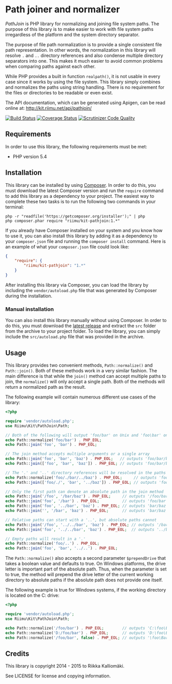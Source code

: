 # Path joiner and normalizer #

*PathJoin* is PHP library for normalizing and joining file system paths. The
purpose of this library is to make easier to work with file system paths
irregardless of the platform and the system directory separator.

The purpose of file path normalization is to provide a single consistent file
path representation. In other words, the normalization in this library will
resolve `.` and `..` directory references and also condense multiple directory
separators into one. This makes it much easier to avoid common problems when
comparing paths against each other.

While PHP provides a built in function `realpath()`, it is not usable in every
case since it works by using the file system. This library simply combines and
normalizes the paths using string handling. There is no requirement for the
files or directories to be readable or even exist.

The API documentation, which can be generated using Apigen, can be read online
at: http://kit.riimu.net/api/pathjoin/

[![Build Status](https://img.shields.io/travis/Riimu/Kit-PathJoin.svg?style=flat)](https://travis-ci.org/Riimu/Kit-PathJoin)
[![Coverage Status](https://img.shields.io/scrutinizer/coverage/g/Riimu/Kit-PathJoin.svg?style=flat)](https://scrutinizer-ci.com/g/Riimu/Kit-PathJoin/)
[![Scrutinizer Code Quality](https://img.shields.io/scrutinizer/g/Riimu/Kit-PathJoin.svg?style=flat)](https://scrutinizer-ci.com/g/Riimu/Kit-PathJoin/)

## Requirements ##

In order to use this library, the following requirements must be met:

  * PHP version 5.4

## Installation ##

This library can be installed by using [Composer](http://getcomposer.org/). In
order to do this, you must download the latest Composer version and run the
`require` command to add this library as a dependency to your project. The
easiest way to complete these two tasks is to run the following two commands
in your terminal:

```
php -r "readfile('https://getcomposer.org/installer');" | php
php composer.phar require "riimu/kit-pathjoin:1.*"
```

If you already have Composer installed on your system and you know how to use
it, you can also install this library by adding it as a dependency to your
`composer.json` file and running the `composer install` command. Here is an
example of what your `composer.json` file could look like:

```json
{
    "require": {
        "riimu/kit-pathjoin": "1.*"
    }
}
```

After installing this library via Composer, you can load the library by
including the `vendor/autoload.php` file that was generated by Composer during
the installation.

### Manual installation ###

You can also install this library manually without using Composer. In order to
do this, you must download the [latest release](https://github.com/Riimu/Kit-PHPEncoder/releases/latest)
and extract the `src` folder from the archive to your project folder. To load
the library, you can simply include the `src/autoload.php` file that was
provided in the archive.

## Usage ##

This library provides two convenient methods, `Path::normalize()` and
`Path::join()`. Both of these methods work in a very similar fashion. The main
difference is that while the `join()` method can accept multiple paths to join,
the `normalize()` will only accept a single path. Both of the methods will
return a normalized path as the result.

The following example will contain numerous different use cases of the library:

```php
<?php

require 'vendor/autoload.php';
use Riimu\Kit\PathJoin\Path;

// Both of the following will output 'foo/bar' on Unix and 'foo\bar' on Windows
echo Path::normalize('foo/bar') . PHP_EOL;
echo Path::join('foo', 'bar') . PHP_EOL;

// The join method accepts multiple arguments or a single array
echo Path::join('foo', 'bar', 'baz') . PHP_EOL;   // outputs 'foo/bar/baz'
echo Path::join(['foo', 'bar', 'baz']) . PHP_EOL; // outputs 'foo/bar/baz'

// The '.' and '..' directory references will be resolved in the paths
echo Path::normalize('foo/./bar/../baz') . PHP_EOL;     // outputs 'foo/baz'
echo Path::join(['foo/./', 'bar', '../baz']) . PHP_EOL; // outputs 'foo/baz'

// Only the first path can denote an absolute path in the join method
echo Path::join('/foo', '/bar/baz') . PHP_EOL;     // outputs '/foo/bar/baz'
echo Path::join('foo', '/bar') . PHP_EOL;          // outputs 'foo/bar'
echo Path::join('foo', '../bar', 'baz') . PHP_EOL; // outputs 'bar/baz'
echo Path::join('', '/bar', 'baz') . PHP_EOL;      // outputs 'bar/baz'

// Relative paths can start with a '..', but absolute paths cannot
echo Path::join('/foo', '../../bar', 'baz') . PHP_EOL; // outputs '/bar/baz'
echo Path::join('foo', '../../bar', 'baz') . PHP_EOL;  // outputs '../bar/baz'

// Empty paths will result in a '.'
echo Path::normalize('foo/..') . PHP_EOL;
echo Path::join('foo', 'bar', '../..') . PHP_EOL;
```

The `Path::normalize()` also accepts a second parameter `$prependDrive` that
takes a boolean value and defaults to true. On Windows platforms, the drive
letter is important part of the absolute path. Thus, when the parameter is set
to true, the method will prepend the drive letter of the current working
directory to absolute paths if the absolute path does not provide one itself.

The following example is true for Windows systems, if the working directory is
located on the C: drive:

```php
<?php

require 'vendor/autoload.php';
use Riimu\Kit\PathJoin\Path;

echo Path::normalize('/foo/bar') . PHP_EOL;        // outputs 'C:\foo\Bar'
echo Path::normalize('D:/foo/bar') . PHP_EOL;      // outputs 'D:\foo\Bar'
echo Path::normalize('/foo/bar', false) . PHP_EOL; // outputs '\foo\Bar'
```

## Credits ##

This library is copyright 2014 - 2015 to Riikka Kalliomäki.

See LICENSE for license and copying information.
